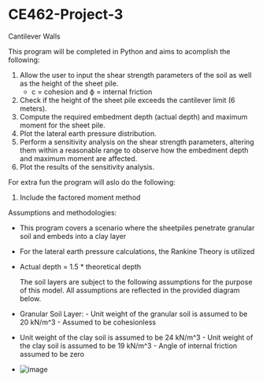 # CE462-Project-3
Cantilever Walls

This program will be completed in Python and aims to acomplish the following:

1. Allow the user to input the shear strength parameters of the soil as well as the height of the sheet pile.
     - c = cohesion and  ϕ = internal friction
3. Check if the height of the sheet pile exceeds the cantilever limit (6 meters).
4. Compute the required embedment depth (actual depth) and maximum moment for the sheet pile.
5. Plot the lateral earth pressure distribution.
6. Perform a sensitivity analysis on the shear strength parameters, altering them within a reasonable range to observe how the embedment depth and maximum moment are affected.
7. Plot the results of the sensitivity analysis.
   
For extra fun the program will aslo do the following:

1. Include the factored moment method
   
Assumptions and methodologies:
- This program covers a scenario where the sheetpiles penetrate granular soil and embeds into a clay layer
- For the lateral earth pressure calculations, the Rankine Theory is utilized
- Actual depth = 1.5 * theoretical depth

  The soil layers are subject to the following assumptions for the purpose of this model. All assumptions are reflected in the provided diagram below.
  
- Granular Soil Layer:
       - Unit weight of the granular soil is assumed to be 20 kN/m^3
       - Assumed to be cohesionless
- Unit weight of the clay soil is assumed to be 24 kN/m^3
       - Unit weight of the clay soil is assumed to be 19 kN/m^3
       - Angle of internal friction assumed to be zero


- ![image](https://github.com/JessikaSolleder/CE462-Project-3/assets/156147848/6778e634-5af6-404e-a758-ab8ada847e2a)



